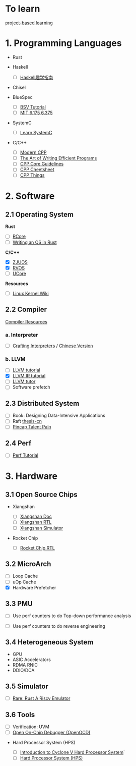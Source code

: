 # To learn

[project-based learning](https://github.com/practical-tutorials/project-based-learning)

# 1. Programming Languages

* Rust
* Haskell
  - [ ] [Haskell趣学指南](https://learnyouahaskell.mno2.org/)
* Chisel
* BlueSpec
  - [ ] [BSV Tutorial](https://github.com/rsnikhil/Bluespec_BSV_Tutorial)
  - [ ] [MIT 6.175 6.375](https://github.com/kazutoiris/MIT6.175)
* SystemC
  - [ ] [Learn SystemC](https://learnsystemc.com/)

* C/C++
  
  - [ ] [Modern CPP](https://changkun.de/modern-cpp/zh-cn/00-preface/)
  - [ ] [The Art of Writing Efficient Programs](https://github.com/xiaoweiChen/The-Art-of-Writing-Efficient-Programs)
  - [ ] [CPP Core Guidelines](https://github.com/lynnboy/CppCoreGuidelines-zh-CN/blob/master/CppCoreGuidelines-zh-CN.md)
  - [ ] [CPP Cheetsheet](https://github.com/mortennobel/cpp-cheatsheet)
  - [ ] [CPP Things](https://github.com/Light-City/CPlusPlusThings)

# 2. Software

## 2.1 Operating System

**Rust**

- [ ] [RCore](https://github.com/rcore-os/rCore)
- [ ] [Writing an OS in Rust](https://github.com/rustcc/writing-an-os-in-rust)

**C/C++**

- [x] [ZJUOS](https://github.com/ZJU-SEC/os22fall-stu)
- [x] [RVOS](https://github.com/plctlab/riscv-operating-system-mooc)
- [ ] [UCore](https://github.com/LearningOS/uCore-Tutorial-Guide-2022S)

**Resources**

- [ ] [Linux Kernel Wiki](https://github.com/0voice/linux_kernel_wiki)

## 2.2 Compiler

[Compiler Resources](https://github.com/shining1984/PL-Compiler-Resource)

### a. Interpreter

- [ ] [Crafting Interpreters](https://github.com/munificent/craftinginterpreters) / [Chinese Version](https://github.com/GuoYaxiang/craftinginterpreters_zh)

### b. LLVM

- [ ] [LLVM tutorial](https://llvm-tutorial-cn.readthedocs.io/en/latest/)
- [x] [LLVM IR tutorial](https://github.com/Evian-Zhang/llvm-ir-tutorial)
- [ ] [LLVM tutor](https://github.com/banach-space/llvm-tutor)
- [ ] Software prefetch

## 2.3 Distributed System

- [ ] Book: Designing Data-Intensive Applications
- [ ] Raft [thesis-cn](https://github.com/OneSizeFitsQuorum/raft-thesis-zh_cn)
- [ ] [Pincap Talent Paln](https://github.com/pingcap/talent-plan)

## 2.4 Perf

- [ ] [Perf Tutorial](https://github.com/NAThompson/performance_tuning_tutorial)

# 3. Hardware

## 3.1 Open Source Chips

* Xiangshan

  - [ ] [Xiangshan Doc](https://xiangshan-doc.readthedocs.io/zh_CN/latest/)
  - [ ] [Xiangshan RTL](https://github.com/OpenXiangShan/XiangShan)
  - [ ] [Xiangshan Simulator](https://github.com/OpenXiangShan/GEM5)

* Rocket Chip

  - [ ] [Rocket Chip RTL](https://github.com/chipsalliance/rocket-chip)
 
## 3.2 MicroArch

- [ ] Loop Cache
- [ ] uOp Cache
- [x] Hardware Prefetcher

## 3.3 PMU

- [ ] Use perf counters to do Top-down performance analysis
- [ ] Use perf counters to do reverse engineering


## 3.4 Heterogeneous System

* GPU
* ASIC Accelerators
* RDMA RNIC
* DDIO/DCA

## 3.5 Simulator

- [ ] [Rare: Rust A Riscv Emulator](https://siriusdemon.github.io/Rare/index.html)


## 3.6 Tools

- [ ] Verification: UVM
- [ ] [Open On-Chip Debugger (OpenOCD)](https://github.com/openocd-org/openocd)

* Hard Processor System (HPS)

  - [ ] [Introduction to Cyclone V Hard Processor System](https://people.ece.cornell.edu/land/courses/ece5760/DE1_SOC/HPS_INTRO_54001.pdf)`
  - [ ] [Hard Processor System (HPS)](https://www.intel.com/content/www/us/en/docs/programmable/683717/current/hard-processor-system-hps.html)
